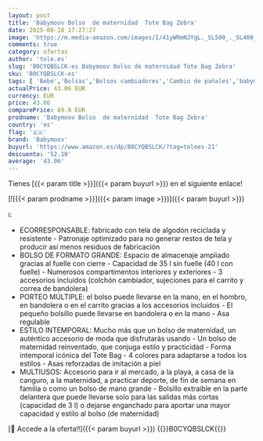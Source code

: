 ```yaml
---
layout: post
title: 'Babymoov Bolso  de maternidad  Tote Bag Zebra'
date: 2025-08-18 17:27:27
image: 'https://m.media-amazon.com/images/I/41yWRmNJYgL._SL500_._SL400_.jpg'
comments: true
category: ofertas
author: 'tole.es'
slug: 'B0CYQBSLCK-es Babymoov Bolso de maternidad Tote Bag Zebra'
sku: 'B0CYQBSLCK-es'
tags: [ 'Bebé','Bolsas','Bolsos cambiadores','Cambio de pañales','babymoov','🇪🇸', ]
actualPrice: 43.06 EUR
currency: EUR
price: 43.06
comparePrice: 89.9 EUR
prodname: 'Babymoov Bolso  de maternidad  Tote Bag Zebra'
country: 'es'
flag: '🇪🇸'
brand: 'Babymoov'
buyurl: 'https://www.amazon.es/dp/B0CYQBSLCK/?tag=tolees-21'
descuento: '52.10'
average: '43.06'
---
```


Tienes [{{< param title >}}]({{< param buyurl >}}) en el siguiente enlace!

[![{{< param prodname >}}]({{< param image >}})]({{< param buyurl >}})

ℹ️:

- ECORRESPONSABLE: fabricado con tela de algodón reciclada y resistente - Patronaje optimizado para no generar restos de tela y producir así menos residuos de fabricación
- BOLSO DE FORMATO GRANDE: Espacio de almacenaje ampliado gracias al fuelle con cierre - Capacidad de 35 l sin fuelle (40 l con fuelle) - Numerosos compartimentos interiores y exteriores - 3 accesorios incluidos (colchón cambiador, sujeciones para el carrito y correa de bandolera)
- PORTEO MÚLTIPLE: el bolso puede llevarse en la mano, en el hombro, en bandolera o en el carrito gracias a los accesorios incluidos - El pequeño bolsillo puede llevarse en bandolera o en la mano - Asa regulable
- ESTILO INTEMPORAL: Mucho más que un bolso de maternidad, un auténtico accesorio de moda que disfrutarás usando - Un bolso de maternidad reinventado, que conjuga estilo y practicidad - Forma intemporal icónica del Tote Bag - 4 colores para adaptarse a todos los estilos - Asas reforzadas de imitación a piel
- MULTIUSOS: Accesorio para ir al mercado, a la playa, a casa de la canguro, a la maternidad, a practicar deporte, de fin de semana en familia o como un bolso de mano grande - Bolsillo extraíble en la parte delantera que puede llevarse solo para las salidas más cortas (capacidad de 3 l) o dejarse enganchado para aportar una mayor capacidad y estilo al bolso (de maternidad)

[🛒 Accede a la oferta!!]({{< param buyurl >}})
{{<world>}}B0CYQBSLCK{{</world>}}
